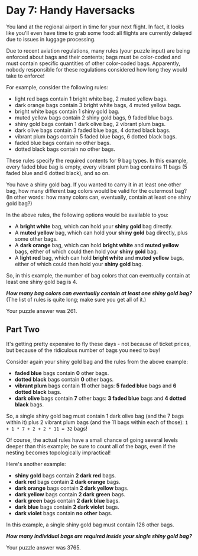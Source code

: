 # Day 7: Handy Haversacks

You land at the regional airport in time for your next flight. In fact, it
looks like you'll even have time to grab some food: all flights are
currently delayed due to issues in luggage processing.

Due to recent aviation regulations, many rules (your puzzle input) are
being enforced about bags and their contents; bags must be color-coded and
must contain specific quantities of other color-coded bags. Apparently,
nobody responsible for these regulations considered how long they would
take to enforce!

For example, consider the following rules:

- light red bags contain 1 bright white bag, 2 muted yellow bags.
- dark orange bags contain 3 bright white bags, 4 muted yellow bags.
- bright white bags contain 1 shiny gold bag.
- muted yellow bags contain 2 shiny gold bags, 9 faded blue bags.
- shiny gold bags contain 1 dark olive bag, 2 vibrant plum bags.
- dark olive bags contain 3 faded blue bags, 4 dotted black bags.
- vibrant plum bags contain 5 faded blue bags, 6 dotted black bags.
- faded blue bags contain no other bags.
- dotted black bags contain no other bags.

These rules specify the required contents for 9 bag types. In this example,
every faded blue bag is empty, every vibrant plum bag contains 11 bags (5
faded blue and 6 dotted black), and so on.

You have a shiny gold bag. If you wanted to carry it in at least one other
bag, how many different bag colors would be valid for the outermost bag?
(In other words: how many colors can, eventually, contain at least one
shiny gold bag?)

In the above rules, the following options would be available to you:

- A **bright white** bag, which can hold your **shiny gold** bag directly.
- A **muted yellow** bag, which can hold your **shiny gold** bag directly,
  plus some other bags.
- A **dark orange** bag, which can hold **bright white** and
  **muted yellow** bags,
  either of which could then hold your **shiny gold** bag.
- A **light red** bag, which can hold **bright white** and **muted yellow**
  bags, either of which could then hold your **shiny gold** bag.

So, in this example, the number of bag colors that can eventually contain at
least one shiny gold bag is 4.

**_How many bag colors can eventually contain at least one shiny gold
bag?_** (The list of rules is quite long; make sure you get all of it.)

Your puzzle answer was 261.

## Part Two

It's getting pretty expensive to fly these days - not because of ticket
prices, but because of the ridiculous number of bags you need to buy!

Consider again your shiny gold bag and the rules from the above example:

- **faded blue** bags contain **0** other bags.
- **dotted black** bags contain **0** other bags.
- **vibrant plum** bags contain **11** other bags: **5 faded blue** bags and
  **6 dotted black** bags.
- **dark olive** bags contain **7** other bags: **3 faded blue** bags and **4
  dotted black** bags.

So, a single shiny gold bag must contain 1 dark olive bag (and the 7 bags
within it) plus 2 vibrant plum bags (and the 11 bags within each of
those): `1 + 1 * 7 + 2 + 2 * 11 = 32` bags!

Of course, the actual rules have a small chance of going several levels
deeper than this example; be sure to count all of the bags, even if the
nesting becomes topologically impractical!

Here's another example:

- **shiny gold** bags contain **2 dark red** bags.
- **dark red** bags contain **2 dark orange** bags.
- **dark orange** bags contain **2 dark yellow** bags.
- **dark yellow** bags contain **2 dark green** bags.
- **dark green** bags contain **2 dark blue** bags.
- **dark blue** bags contain **2 dark violet** bags.
- **dark violet** bags contain **no other** bags.

In this example, a single shiny gold bag must contain 126 other bags.

**_How many individual bags are required inside your single shiny gold bag?_**

Your puzzle answer was 3765.
